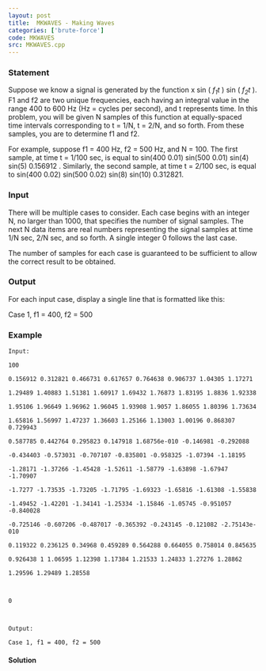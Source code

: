 ```yaml
---
layout: post
title:  MKWAVES - Making Waves
categories: ['brute-force']
code: MKWAVES
src: MKWAVES.cpp
---
```


### **Statement**

Suppose we know a signal is generated by the function x sin (
_f<sub>1</sub>t_ ) sin ( _f<sub>2</sub>t_ ). F1 and f2 are two unique
frequencies, each having an integral value in the range 400 to 600 Hz (Hz =
cycles per second), and t represents time. In this problem, you will be given
N samples of this function at equally-spaced time intervals corresponding to t
= 1/N, t = 2/N, and so forth. From these samples, you are to determine f1 and
f2.

For example, suppose f1 = 400 Hz, f2 = 500 Hz, and N = 100. The first sample,
at time t = 1/100 sec, is equal to sin(400 0.01) sin(500 0.01) sin(4) sin(5)
0.156912 . Similarly, the second sample, at time t = 2/100 sec, is equal to
sin(400 0.02) sin(500 0.02) sin(8) sin(10) 0.312821.

### Input

There will be multiple cases to consider. Each case begins with an integer N,
no larger than 1000, that specifies the number of signal samples. The next N
data items are real numbers representing the signal samples at time 1/N sec,
2/N sec, and so forth. A single integer 0 follows the last case.

The number of samples for each case is guaranteed to be sufficient to allow
the correct result to be obtained.

### Output

For each input case, display a single line that is formatted like this:

Case 1, f1 = 400, f2 = 500

### Example

    
    
    Input:
    100
    0.156912 0.312821 0.466731 0.617657 0.764638 0.906737 1.04305 1.17271
    1.29489 1.40883 1.51381 1.60917 1.69432 1.76873 1.83195 1.8836 1.92338
    1.95106 1.96649 1.96962 1.96045 1.93908 1.9057 1.86055 1.80396 1.73634
    1.65816 1.56997 1.47237 1.36603 1.25166 1.13003 1.00196 0.868307 0.729943
    0.587785 0.442764 0.295823 0.147918 1.68756e-010 -0.146981 -0.292088
    -0.434403 -0.573031 -0.707107 -0.835801 -0.958325 -1.07394 -1.18195
    -1.28171 -1.37266 -1.45428 -1.52611 -1.58779 -1.63898 -1.67947 -1.70907
    -1.7277 -1.73535 -1.73205 -1.71795 -1.69323 -1.65816 -1.61308 -1.55838
    -1.49452 -1.42201 -1.34141 -1.25334 -1.15846 -1.05745 -0.951057 -0.840028
    -0.725146 -0.607206 -0.487017 -0.365392 -0.243145 -0.121082 -2.75143e-010
    0.119322 0.236125 0.34968 0.459289 0.564288 0.664055 0.758014 0.845635
    0.926438 1 1.06595 1.12398 1.17384 1.21533 1.24833 1.27276 1.28862
    1.29596 1.29489 1.28558
    
    0
    
    Output:
    Case 1, f1 = 400, f2 = 500
    



#### **Solution**




